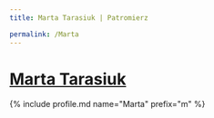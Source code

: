 ```yaml
---
title: Marta Tarasiuk | Patromierz

permalink: /Marta
---
```


# [Marta Tarasiuk](https://patronite.pl/Marta)

{% include profile.md name="Marta" prefix="m" %}
